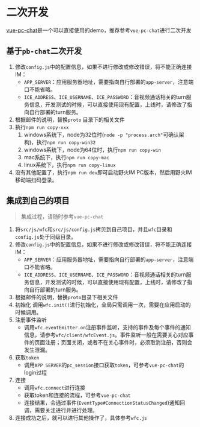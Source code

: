 # 二次开发
[vue-pc-chat](https://github.com/wildfirechat/vue-pc-chat)是一个可以直接使用的demo，推荐参考```vue-pc-chat```进行二次开发

## 基于```pb-chat```二次开发
1. 修改```config.js```中的配置信息，如果不进行修改或修改错误，将不能正确连接IM：
   * ```APP_SERVER```：应用服务器地址，需要指向自行部署的```app-server```，注意端口不能省略。
   * ```ICE_ADDRESS```、```ICE_USERNAME```、```ICE_PASSWORD```：音视频通话相关的turn服务信息，开发测试的时候，可以直接使用现有配置，上线时，请修改了指向自行部署的turn服务。
2. 根据邮件的说明，替换```proto``` 目录下的相关文件
3. 执行```npm run copy-xxx```
   1. windows系统下，node为32位时(```node -p "process.arch"```可确认架构)，执行```npm run copy-win32```
   2. windows系统下，node为64位时，执行```npm run copy-win```
   3. mac系统下，执行```npm run copy-mac```
   4. linux系统下，执行```npm run copy-linux```
4. 没有其他配置了，执行```npm run dev```即可启动野火IM PC版本，然后用野火IM移动端扫码登录。

## 集成到自己的项目
> 集成过程，请随时参考```vue-pc-chat```

1. 将```src/js/wfc```和```src/js/config.js```拷贝到自己项目，并且```wfc```目录和```config.js```处于同级目录。
2. 修改```config.js```中的配置信息，如果不进行修改或修改错误，将不能正确连接IM：
   * ```APP_SERVER```：应用服务器地址，需要指向自行部署的```app-server```，注意端口不能省略。
   * ```ICE_ADDRESS```、```ICE_USERNAME```、```ICE_PASSWORD```：音视频通话相关的turn服务信息，开发测试的时候，可以直接使用现有配置，上线时，请修改了指向自行部署的turn服务。
3. 根据邮件的说明，替换```proto```目录下相关文件
4. 初始化
   调用```wfc.init()```进行初始化，全局只需调用一次，需要在应用启动的时候调用。
5. 注册事件监听
   * 调用```wfc.eventEmitter.on```注册事件监听，支持的事件及每个事件的通知信息，请参考```wfc/client/wfcEvent.js```。事件监听一般在需要关心对应事件的页面注册；页面关闭，或者不在关心事件时，必须取消注册，否则会发生泄漏。
6. 获取```token```
   * 调用```APP SERVER```的```pc_session```接口获取```token```，可参考```vue-pc-chat```的login过程
7. 连接
   * 调用```wfc.connect```进行连接
   * 获取token和连接的流程，可参考```vue-pc-chat```
   * 连接结果，会通过事件(```EventType#ConnectionStatusChanged```)通知回调，需要关注进行并进行处理。
8. 连接成功之后，就可以进行其他操作了，具体参考```wfc.js```


    
